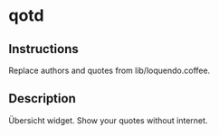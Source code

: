 # qotd

## Instructions

Replace authors and quotes from lib/loquendo.coffee.

## Description 

Übersicht widget. Show your quotes without internet.
